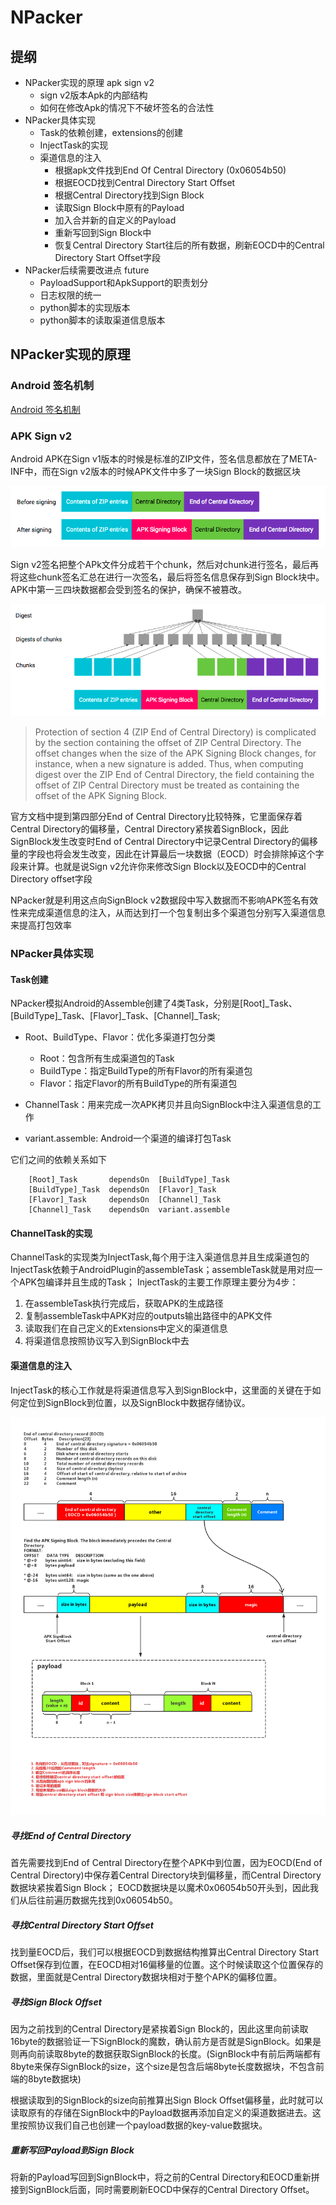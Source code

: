 # NPacker
## 提纲
* NPacker实现的原理 apk sign v2
    * sign v2版本Apk的内部结构
    * 如何在修改Apk的情况下不破坏签名的合法性
* NPacker具体实现
    * Task的依赖创建，extensions的创建
    * InjectTask的实现
    * 渠道信息的注入
        * 根据apk文件找到End Of Central Directory (0x06054b50)
        * 根据EOCD找到Central Directory Start Offset
        * 根据Central Directory找到Sign Block
        * 读取Sign Block中原有的Payload
        * 加入合并新的自定义的Payload
        * 重新写回到Sign Block中
        * 恢复Central Directory Start往后的所有数据，刷新EOCD中的Central Directory Start Offset字段
* NPacker后续需要改进点 future
    * PayloadSupport和ApkSupport的职责划分
    * 日志权限的统一
    * python脚本的实现版本
    * python脚本的读取渠道信息版本
    
## NPacker实现的原理
### Android 签名机制
[Android 签名机制](./doc/AppSignNote.md)

### APK Sign v2
Android APK在Sign v1版本的时候是标准的ZIP文件，签名信息都放在了META-INF中，而在Sign v2版本的时候APK文件中多了一块Sign Block的数据区块

![APK Sign Struct](./doc/apk_sign_struct.png)

Sign v2签名把整个APk文件分成若干个chunk，然后对chunk进行签名，最后再将这些chunk签名汇总在进行一次签名，最后将签名信息保存到Sign Block块中。APK中第一三四块数据都会受到签名的保护，确保不被篡改。

![APK Sign Protection](./doc/apk_integrity_protection.png)

> Protection of section 4 (ZIP End of Central Directory) is complicated by the section containing the offset of ZIP Central Directory. The offset changes when the size of the APK Signing Block changes, for instance, when a new signature is added. Thus, when computing digest over the ZIP End of Central Directory, the field containing the offset of ZIP Central Directory must be treated as containing the offset of the APK Signing Block.

官方文档中提到第四部分End of Central Directory比较特殊，它里面保存着Central Directory的偏移量，Central Directory紧挨着SignBlock，因此SignBlock发生改变时End of Central Directory中记录Central Directory的偏移量的字段也将会发生改变，因此在计算最后一块数据（EOCD）时会排除掉这个字段来计算。也就是说Sign v2允许你来修改Sign Block以及EOCD中的Central Directory offset字段

NPacker就是利用这点向SignBlock v2数据段中写入数据而不影响APK签名有效性来完成渠道信息的注入，从而达到打一个包复制出多个渠道包分别写入渠道信息来提高打包效率

### NPacker具体实现
#### Task创建
NPacker模拟Android的Assemble创建了4类Task，分别是[Root]_Task、[BuildType]_Task、[Flavor]_Task、[Channel]_Task;
* Root、BuildType、Flavor：优化多渠道打包分类
    * Root：包含所有生成渠道包的Task
    * BuildType：指定BuildType的所有Flavor的所有渠道包
    * Flavor：指定Flavor的所有BuildType的所有渠道包
    
* ChannelTask：用来完成一次APK拷贝并且向SignBlock中注入渠道信息的工作
* variant.assemble: Android一个渠道的编译打包Task

它们之间的依赖关系如下
```
    [Root]_Task       dependsOn  [BuildType]_Task
    [BuildType]_Task  dependsOn  [Flavor]_Task
    [Flavor]_Task     dependsOn  [Channel]_Task
    [Channel]_Task    dependsOn  variant.assemble
```

#### ChannelTask的实现
ChannelTask的实现类为InjectTask,每个用于注入渠道信息并且生成渠道包的InjectTask依赖于AndroidPlugin的assembleTask；assembleTask就是用对应一个APK包编译并且生成的Task；
InjectTask的主要工作原理主要分为4步：
1. 在assembleTask执行完成后，获取APK的生成路径
2. 复制assembleTask中APK对应的outputs输出路径中的APK文件
3. 读取我们在自己定义的Extensions中定义的渠道信息
4. 将渠道信息按照协议写入到SignBlock中去

#### 渠道信息的注入
InjectTask的核心工作就是将渠道信息写入到SignBlock中，这里面的关键在于如何定位到SignBlock到位置，以及SignBlock中数据存储协议。

![APK Sign Protection](./doc/npacker_implement.png)


##### 寻找End of Central Directory
首先需要找到End of Central Directory在整个APK中到位置，因为EOCD(End of Central Directory)中保存着Central Directory块到偏移量，而Central Directory数据块紧挨着Sign Block；
EOCD数据块是以魔术0x06054b50开头到，因此我们从后往前遍历数据先找到0x06054b50。

##### 寻找Central Directory Start Offset
找到量EOCD后，我们可以根据EOCD到数据结构推算出Central Directory Start Offset保存到位置，在EOCD相对16偏移量的位置。这个时候读取这个位置保存的数据，里面就是Central Directory数据块相对于整个APK的偏移位置。

##### 寻找Sign Block Offset
因为之前找到的Central Directory是紧挨着Sign Block的，因此这里向前读取16byte的数据验证一下SignBlock的魔数，确认前方是否就是SignBlock。如果是则再向前读取8byte的数据获取SignBlock的长度。(SignBlock中有前后两端都有8byte来保存SignBlock的size，这个size是包含后端8byte长度数据块，不包含前端的8byte数据块)

根据读取到的SignBlock的size向前推算出Sign Block Offset偏移量，此时就可以读取原有的存储在SignBlock中的Payload数据再添加自定义的渠道数据进去。这里按照协议我们自己也创建一个payload数据的key-value数据块。

##### 重新写回Payload到Sign Block
将新的Payload写回到SignBlock中，将之前的Central Directory和EOCD重新拼接到SignBlock后面，同时需要刷新EOCD中保存的Central Directory Offset。